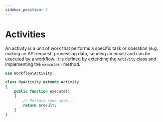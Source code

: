 ```yaml
---
sidebar_position: 2
---
```


# Activities

An activity is a unit of work that performs a specific task or operation (e.g. making an API request, processing data, sending an email) and can be executed by a workflow. It is defined by extending the `Activity` class and implementing the `execute()` method.

```php
use Workflow\Activity;

class MyActivity extends Activity
{
    public function execute()
    {
        // Perform some work...
        return $result;
    }
}
```
